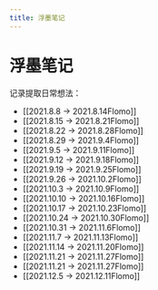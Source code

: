 ```yaml
---
title: 浮墨笔记
---
```


# 浮墨笔记

记录提取日常想法：
- [[2021.8.8 -> 2021.8.14Flomo]]
- [[2021.8.15 -> 2021.8.21Flomo]]
- [[2021.8.22 -> 2021.8.28Flomo]]
- [[2021.8.29 -> 2021.9.4Flomo]]
- [[2021.9.5 -> 2021.9.11Flomo]]
- [[2021.9.12 -> 2021.9.18Flomo]]
- [[2021.9.19 -> 2021.9.25Flomo]]
- [[2021.9.26 -> 2021.10.2Flomo]]
- [[2021.10.3 -> 2021.10.9Flomo]]
- [[2021.10.10 -> 2021.10.16Flomo]]
- [[2021.10.17 -> 2021.10.23Flomo]]
- [[2021.10.24 -> 2021.10.30Flomo]]
- [[2021.10.31 -> 2021.11.6Flomo]]
- [[2021.11.7 -> 2021.11.13Flomo]]
- [[2021.11.14 -> 2021.11.20Flomo]]
- [[2021.11.21 -> 2021.11.27Flomo]]
- [[2021.11.21 -> 2021.11.27Flomo]]
- [[2021.12.5 -> 2021.12.11Flomo]]